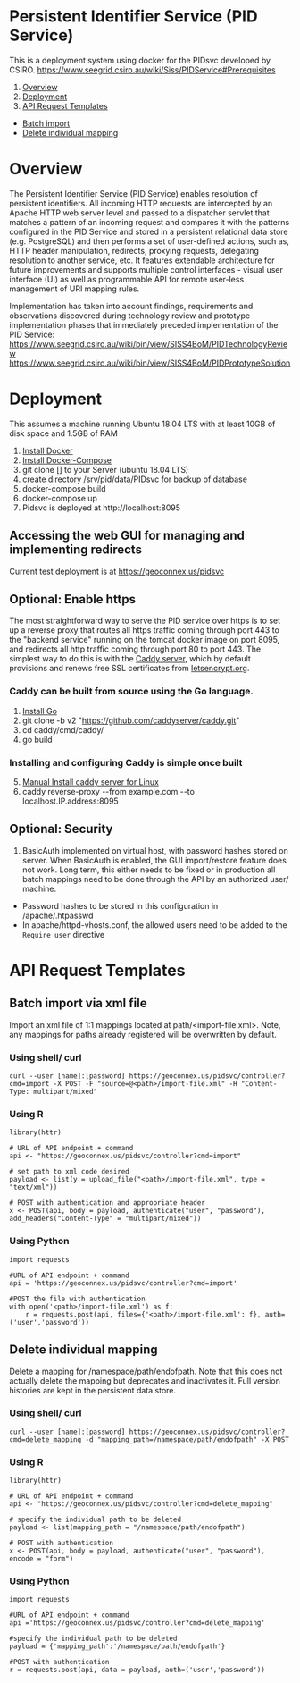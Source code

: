 # Persistent Identifier Service (PID Service)
This is a deployment system using docker for the PIDsvc developed by CSIRO. https://www.seegrid.csiro.au/wiki/Siss/PIDService#Prerequisites

1. [Overview](#overview)
2. [Deployment](#deployment)
3. [API Request Templates](#api-request-templates)
* [Batch import](#batch-import-via-xml-file) 
* [Delete individual mapping](#delete-individual-mapping) 

# Overview
The Persistent Identifier Service (PID Service) enables resolution of persistent identifiers. All incoming HTTP requests are intercepted by an Apache HTTP web server level and passed to a dispatcher servlet that matches a pattern of an incoming request and compares it with the patterns configured in the PID Service and stored in a persistent relational data store (e.g. PostgreSQL) and then performs a set of user-defined actions, such as, HTTP header manipulation, redirects, proxying requests, delegating resolution to another service, etc. It features extendable architecture for future improvements and supports multiple control interfaces - visual user interface (UI) as well as programmable API for remote user-less management of URI mapping rules.

Implementation has taken into account findings, requirements and observations discovered during technology review and prototype implementation phases that immediately preceded implementation of the PID Service:
https://www.seegrid.csiro.au/wiki/bin/view/SISS4BoM/PIDTechnologyReview
https://www.seegrid.csiro.au/wiki/bin/view/SISS4BoM/PIDPrototypeSolution




# Deployment
This assumes a machine running Ubuntu 18.04 LTS with at least 10GB of disk space and 1.5GB of RAM

1. [Install Docker](https://docs.docker.com/install/linux/docker-ce/ubuntu/)
2. [Install Docker-Compose](https://docs.docker.com/compose/install/)
3. git clone [] to your Server (ubuntu 18.04 LTS)
4. create directory /srv/pid/data/PIDsvc for backup of database
4. docker-compose build
5. docker-compose up
6. Pidsvc is deployed at http://localhost:8095

## Accessing the web GUI for managing and implementing redirects
Current test deployment is at https://geoconnex.us/pidsvc


## Optional: Enable https

The most straightforward way to serve the PID service over https is to set up a reverse proxy that routes all https traffic coming through port 443 to the "backend service" running on the tomcat docker image on port 8095, and redirects all http traffic coming through port 80 to port 443. The simplest way to do this is with the [Caddy server](https://caddyserver.com/docs/), which by default provisions and renews free SSL certificates from [letsencrypt.org](https://letsencrypt.org).

### Caddy can be built from source using the Go language.

1. [Install Go](https://golang.org/doc/install)
2. git clone -b v2 "https://github.com/caddyserver/caddy.git"
3. cd caddy/cmd/caddy/
4. go build

### Installing and configuring Caddy is simple once built
5. [Manual Install caddy server for Linux](https://caddyserver.com/docs/install)
6. caddy reverse-proxy --from example.com --to localhost.IP.address:8095

## Optional: Security
1. BasicAuth implemented on virtual host, with password hashes stored on server. When BasicAuth is enabled, the GUI import/restore feature does not work. Long term, this either needs to be fixed or in production all batch mappings need to be done through the API by an authorized user/ machine.
  * Password hashes to be stored in this configuration in /apache/.htpasswd
  * In apache/httpd-vhosts.conf, the allowed users need to be added to the ```Require user``` directive

# API Request Templates

## Batch import via xml file
Import an xml file of 1:1 mappings located at path/<import-file.xml>. Note, any mappings for paths already registered will be overwritten by default.

### Using shell/ curl
```
curl --user [name]:[password] https://geoconnex.us/pidsvc/controller?cmd=import -X POST -F "source=@<path>/import-file.xml" -H "Content-Type: multipart/mixed" 
```

### Using R
```
library(httr)

# URL of API endpoint + command
api <- "https://geoconnex.us/pidsvc/controller?cmd=import"

# set path to xml code desired
payload <- list(y = upload_file("<path>/import-file.xml", type = "text/xml"))

# POST with authentication and appropriate header
x <- POST(api, body = payload, authenticate("user", "password"), add_headers("Content-Type" = "multipart/mixed"))
```

### Using Python
```
import requests

#URL of API endpoint + command
api = 'https://geoconnex.us/pidsvc/controller?cmd=import'

#POST the file with authentication
with open('<path>/import-file.xml') as f:
    r = requests.post(api, files={'<path>/import-file.xml': f}, auth=('user','password'))

```


## Delete individual mapping
Delete a mapping for /namespace/path/endofpath. Note that this does not actually delete the mapping but deprecates and inactivates it. Full version histories are kept in the persistent data store.

### Using shell/ curl
```
curl --user [name]:[password] https://geoconnex.us/pidsvc/controller?cmd=delete_mapping -d "mapping_path=/namespace/path/endofpath" -X POST
```

### Using R
```
library(httr)

# URL of API endpoint + command
api <- "https://geoconnex.us/pidsvc/controller?cmd=delete_mapping"

# specify the individual path to be deleted
payload <- list(mapping_path = "/namespace/path/endofpath")

# POST with authentication
x <- POST(api, body = payload, authenticate("user", "password"), encode = "form")
```

### Using Python
```
import requests

#URL of API endpoint + command
api ='https://geoconnex.us/pidsvc/controller?cmd=delete_mapping'

#specify the individual path to be deleted
payload = {'mapping_path':'/namespace/path/endofpath'}

#POST with authentication
r = requests.post(api, data = payload, auth=('user','password'))

```
